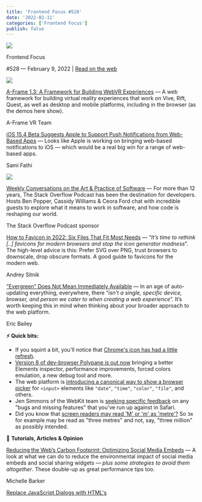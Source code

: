 ```yaml
---
title: 'Frontend Focus #528'
date: '2022-02-11'
categories: ['Frontend Focus']
publish: false
---
```

[![](https://res.cloudinary.com/cpress/image/upload/v1602675575/hhmdxfk96fnbq3effjk1.png)](https://frontendfoc.us/link/119494/web)

Frontend Focus

#​528 — February 9, 2022 | [Read on the web](https://frontendfoc.us/link/119495/web)

[![](https://res.cloudinary.com/cpress/image/upload/w_1280,e_sharpen:60/v1644425740/snhc7fyfcgijgpzisjif.png)](https://frontendfoc.us/link/119518/web)

[A-Frame 1.3: A Framework for Building WebVR Experiences](https://frontendfoc.us/link/119518/web "aframe.io") — A web framework for building virtual reality experiences that work on Vive, Rift, Quest, as well as desktop and mobile platforms, including in the browser (as the demos here show).

A-Frame VR Team

[iOS 15.4 Beta Suggests Apple to Support Push Notifications from Web-Based Apps](https://frontendfoc.us/link/119496/web "www.macrumors.com") — Looks like Apple is working on bringing web-based notifications to iOS — which would be a real big win for a range of web-based apps.

Sami Fathi

[![](https://copm.s3.amazonaws.com/a90e1d2b.png)](https://frontendfoc.us/link/119498/web)

[Weekly Conversations on the Art & Practice of Software](https://frontendfoc.us/link/119498/web "stackoverflow.blog") — For more than 12 years, The Stack Overflow Podcast has been the destination for developers. Hosts Ben Popper, Cassidy Williams & Ceora Ford chat with incredible guests to explore what it means to work in software, and how code is reshaping our world.

The Stack Overflow Podcast sponsor

[How to Favicon in 2022: Six Files That Fit Most Needs](https://frontendfoc.us/link/119497/web "evilmartians.com") — “_It’s time to rethink \[..\] favicons for modern browsers and stop the icon generator madness_”. The high-level advice is this: Prefer SVG over PNG, trust browsers to downscale, drop obscure formats. A good guide to favicons for the modern web.

Andrey Sitnik

[“Evergreen” Does Not Mean Immediately Available](https://frontendfoc.us/link/119499/web "css-tricks.com") — In an age of auto-updating everything, everywhere, there “_isn’t a single, specific device, browser, and person we cater to when creating a web experience_”. It’s worth keeping this in mind when thinking about your broader approach to the web platform.

Eric Bailey

**⚡️ Quick bits:**

*   If you squint a bit, you'll notice that [Chrome's icon has had a little refresh](https://frontendfoc.us/link/119501/web).
*   [Version 8 of dev-browser Polypane is out now](https://frontendfoc.us/link/119502/web) bringing a better Elements inspector, performance improvements, forced colors emulation, a new debug tool and more.
*   The web platform is [introducing a canonical way to show a browser picker](https://frontendfoc.us/link/119503/web) for `<input>` elements like `"date"`, `"time"`, `"color"`, `"file"`, and others.
*   Jen Simmons of the WebKit team is [seeking specific feedback](https://frontendfoc.us/link/119504/web) on any "bugs and missing features" that you've run up against in Safari.
*   Did you know that [screen readers may read 'M' or 'm' as 'metre'?](https://frontendfoc.us/link/119529/web) So `3m` for example may be read as "three metres" and not, say, "three million" as possibly intended.

📙 **Tutorials, Articles & Opinion**

[Reducing the Web’s Carbon Footprint: Optimizing Social Media Embeds](https://frontendfoc.us/link/119500/web "www.smashingmagazine.com") — A look at what we can do to reduce the environmental impact of social media embeds and social sharing widgets — _plus some strategies to avoid them altogether_. These double-up as great performance tips too.

Michelle Barker

[Replace JavaScript Dialogs with HTML's <dialog>](https://frontendfoc.us/link/119505/web "css-tricks.com") — How to replace JavaScript dialogs with the HTML dialog element with the same functionality as the `alert()`, `confirm()`, and `prompt()` methods.

Mads Stoumann

[What Web Frameworks Solve: The Vanilla Alternative](https://frontendfoc.us/link/119528/web "www.smashingmagazine.com") — Suggests a few patterns of how to use the web platform _directly_ as an alternative to some of the solutions that are offered by frameworks.

Noam Rosenthal

[Aspect Ratio is Great](https://frontendfoc.us/link/119506/web "css-irl.info") — `aspect-ratio` is a great example of a humble property that fills a long-awaited need in the CSS, as demonstrated here.

Michelle Barker

[Project Management for Software Teams Has Never Been Easier](https://frontendfoc.us/link/119507/web "shortcut.com") — Shortcut is fast and intuitive project management built for developers. Delight the scrum gods and try it now.

Shortcut (formerly Clubhouse.io) sponsor

[![](https://res.cloudinary.com/cpress/image/upload/w_1280,e_sharpen:60/v1644414068/rftua18elie6c5kxjkb4.png)](https://frontendfoc.us/link/119508/web)

[Creating Generative SVG Grids](https://frontendfoc.us/link/119508/web "frontend.horse") — Goes through how to create some rather colorful, generative grid designs with JavaScript and SVG, and then animate them too. The end result is pretty neat.

Alex Trost

[CSS Animations: A Complete Guide for Beginners](https://frontendfoc.us/link/119509/web "themeisle.com") — For those just getting started with CSS, this covers all the parts of the CSS animations spec with an interactive demo for each of the features.

Louis Lazaris beginner

[A Deep Introduction to WordPress Block Themes](https://frontendfoc.us/link/119510/web "css-tricks.com") — This is a high-level look at block themes and full-site editing.

Ganesh Dahal

[Preventing Smooth Scrolling with JavaScript](https://frontendfoc.us/link/119511/web)  
Kilian Valkhof

[The CSS `from-font` Value Explained in Four Demos](https://frontendfoc.us/link/119512/web)  
Sylvester Bistrović

['Yes, I Can Connect to a Database in CSS'](https://frontendfoc.us/link/119513/web)  
leemeichin

Jobs

[Frontend Developer at X-Team (Remote)](https://frontendfoc.us/link/119514/web) — Join the most energizing community for developers and work on long-term projects for Riot Games, FOX, Sony, Coinbase, and more.  
X-Team

[Senior React Engineer @ Nebulab (Remote)](https://frontendfoc.us/link/119515/web) — Join our distributed team and build high-volume eCommerce applications in a workplace made by developers for developers.  
Nebulab

[Find Frontend Engineering Jobs with Hired](https://frontendfoc.us/link/119516/web) — Create a profile on Hired to connect with hiring managers at growing startups and Fortune 500 companies. It's free for job-seekers.  
Hired

🔧 **Code, Tools & Resources**

[![](https://res.cloudinary.com/cpress/image/upload/w_1280,e_sharpen:60/lshap7rotbwebvc00zjy.jpg)](https://frontendfoc.us/link/119524/web)

[Hotkey 2.0: Trigger an Action on an Element When a 'Hotkey' is Pressed](https://frontendfoc.us/link/119524/web "github.com") — Use Hotkey, set the `data-hotkey` attribute on your elements, and you get keyboard shortcuts. [v2.0](https://frontendfoc.us/link/119525/web) just dropped. If it's good enough to be used on GitHub, it's good enough for us!

GitHub

[lite-youtube: A Web Component That Renders YouTube Embeds Faster](https://frontendfoc.us/link/119522/web "github.com") — It’s the Shadow DOM web component version of Paul Irish’s [lite-youtube-embed](https://frontendfoc.us/link/119523/web), with keyboard accessibility and some other nice features.

Justin Ribeiro

[Moving Pinterest’s iOS Builds to Autoscaled EC2 Mac](https://frontendfoc.us/link/119520/web "buildkite.com")

Buildkite sponsor

[DevTools for Tailwind: Bring Back Designing and Debugging in Your Browser](https://frontendfoc.us/link/119519/web "devtoolsfortailwind.com") — Not a free tool, but possibly one you’ll want to consider if you want to be able to experiment with all Tailwind classes on a page – _not just the ones compiled during a build process_.

beyond code

[CodeCaptcha.io: Hide Your Web Link Behind a Mini-Coding Challenge](https://frontendfoc.us/link/119521/web "www.codecaptcha.io") — Definitely a unique take on Captchas. Before visiting the link, the user has to solve a 1-3 line code-related task. For now, it’s JavaScript only.

Asad Memon

[Compress Images: A Fast Tool to Compress WEBP, JPEG, PNG, AVIF, and JXL Images Online](https://frontendfoc.us/link/119526/web "www.webutils.app")

WebUtils

[![](https://res.cloudinary.com/cpress/image/upload/w_1280,e_sharpen:60/b6popfciytbjfhyvhxzm.jpg)](https://frontendfoc.us/link/119527/web)

[ssspill: An SVG Generator for a Stylistic 'Spill'/Melted Effect](https://frontendfoc.us/link/119527/web "fffuel.co")

Sébastien Noël

---
> * 译文出自：[weekly-tracker](https://github.com/FEDarling/weekly-tracker) 项目，期待你的加入！
> * [查看原文](https://frontendfoc.us/issues/528)对比阅读
> * 发现错误？[提交 PR](https://github.com/FEDarling/weekly-tracker/blob/main/weeklys/frontend_focus/528)
> * 译者：
> * 校对者：
